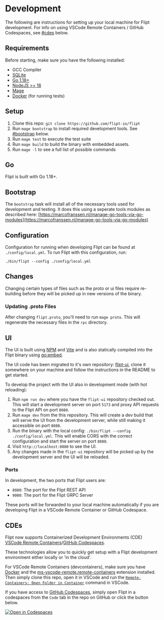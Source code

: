 # Development

The following are instructions for setting up your local machine for Flipt development. For info on using VSCode Remote Containers / GitHub Codespaces, see [#cdes](#cdes) below.

## Requirements

Before starting, make sure you have the following installed:

- GCC Compiler
- [SQLite](https://sqlite.org/index.html)
- [Go 1.18+](https://golang.org/doc/install)
- [NodeJS >= 18](https://nodejs.org/en/)
- [Mage](https://magefile.org/)
- [Docker](https://docs.docker.com/install/) (for running tests)

## Setup

1. Clone this repo: `git clone https://github.com/flipt-io/flipt`
1. Run `mage bootstrap` to install required development tools. See [#bootstrap](#bootstrap) below.
1. Run `mage test` to execute the test suite
1. Run `mage build` to build the binary with embedded assets.
1. Run `mage -l` to see a full list of possible commands

## Go

Flipt is built with Go 1.18+.

## Bootstrap

The `bootstrap` task will install all of the necessary tools used for development and testing. It does this using a seperate tools modules as described here: [https://marcofranssen.nl/manage-go-tools-via-go-modules](https://marcofranssen.nl/manage-go-tools-via-go-modules)

## Configuration

Configuration for running when developing Flipt can be found at `./config/local.yml`. To run Flipt with this configuration, run:

`./bin/flipt --config ./config/local.yml`

## Changes

Changing certain types of files such as the proto or ui files require re-building before they will be picked up in new versions of the binary.

### Updating .proto Files

After changing `flipt.proto`, you'll need to run `mage proto`. This will regenerate the necessary files in the `rpc` directory.

## UI

The UI is built using [NPM](https://nodejs.org/en/) and [Vite](https://vitejs.dev/) and is also statically compiled into the Flipt binary using [go:embed](https://golang.org/pkg/embed/).

The UI code has been migrated to it's own repository: [flipt-ui](https://github.com/flipt-io/flipt-ui), clone it somewhere on your machine and follow the instructions in the README to get started.

To develop the project with the UI also in development mode (with hot reloading):

1. Run `npm run dev` where you have the `flipt-ui` repository checked out. This will start a development server on port `5173` and proxy API requests to the Flipt API on port `8080`.
2. Run `mage dev` from the this repository. This will create a dev build that will serve the UI from the development server, while still making it accessible on port `8080`.
3. Run the binary with the local config: `./bin/flipt --config ./config/local.yml`. This will enable CORS with the correct configuration and start the server on port `8080`.
4. Visit `http://localhost:8080` to see the UI.
5. Any changes made in the `flipt-ui` repository will be picked up by the development server and the UI will be reloaded.

### Ports

In development, the two ports that Flipt users are:

- `8080`: The port for the Flipt REST API
- `9000`: The port for the Flipt GRPC Server

These ports will be forwarded to your local machine automatically if you are developing Flipt in a VSCode Remote Container or GitHub Codespace.

## CDEs

Flipt now supports Containerized Development Environments (CDE) [VSCode Remote Containers](https://github.com/Microsoft/vscode-dev-containers)/[GitHub Codespaces](https://github.com/features/codespaces).

These technologies allow you to quickly get setup with a Flipt development environment either locally or 'in the cloud'.

For VSCode Remote Containers (devcontainers), make sure you have [Docker](https://www.docker.com/get-started) and the [ms-vscode-remote.remote-containers](https://marketplace.visualstudio.com/items?itemName=ms-vscode-remote.remote-containers) extension installed. Then simply clone this repo, open it in VSCode and run the [`Remote-Containers: Open Folder in Container`](https://code.visualstudio.com/docs/remote/containers#_quick-start-open-an-existing-folder-in-a-container) command in VSCode.

If you have access to [GitHub Codespaces](https://github.com/features/codespaces), simply open Flipt in a codespaces from the `Code` tab in the repo on GitHub or click the button below.

[![Open in Codespaces](https://github.com/codespaces/badge.svg)](https://github.com/codespaces/new/?repo=flipt-io/flipt)
